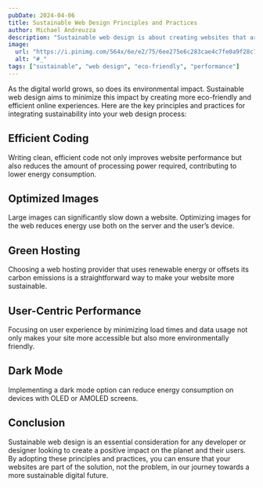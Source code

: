 ```yaml
---
pubDate: 2024-04-06
title: Sustainable Web Design Principles and Practices
author: Michael Andreuzza
description: "Sustainable web design is about creating websites that are environmentally friendly and efficient in terms of energy consumption. "
image:
  url: "https://i.pinimg.com/564x/6e/e2/75/6ee275e6c283cae4c7fe0a9f28c7bf88.jpg"
  alt: "#_"
tags: ["sustainable", "web design", "eco-friendly", "performance"]
---
```


As the digital world grows, so does its environmental impact. Sustainable web design aims to minimize this impact by creating more eco-friendly and efficient online experiences. Here are the key principles and practices for integrating sustainability into your web design process:

## Efficient Coding

Writing clean, efficient code not only improves website performance but also reduces the amount of processing power required, contributing to lower energy consumption.

## Optimized Images

Large images can significantly slow down a website. Optimizing images for the web reduces energy use both on the server and the user’s device.

## Green Hosting

Choosing a web hosting provider that uses renewable energy or offsets its carbon emissions is a straightforward way to make your website more sustainable.

## User-Centric Performance

Focusing on user experience by minimizing load times and data usage not only makes your site more accessible but also more environmentally friendly.

## Dark Mode

Implementing a dark mode option can reduce energy consumption on devices with OLED or AMOLED screens.

## Conclusion

Sustainable web design is an essential consideration for any developer or designer looking to create a positive impact on the planet and their users. By adopting these principles and practices, you can ensure that your websites are part of the solution, not the problem, in our journey towards a more sustainable digital future.
